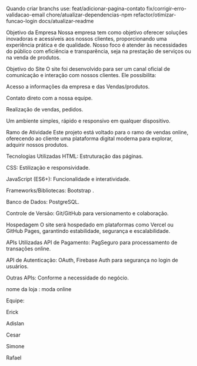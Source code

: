 
Quando criar branchs use: feat/adicionar-pagina-contato
fix/corrigir-erro-validacao-email
chore/atualizar-dependencias-npm
refactor/otimizar-funcao-login
docs/atualizar-readme

Objetivo da Empresa
Nossa empresa tem como objetivo oferecer soluções inovadoras e acessíveis aos nossos clientes, proporcionando uma experiência prática e de qualidade. Nosso foco é atender às necessidades do público com eficiência e transparência, seja na prestação de serviços ou na venda de produtos.

Objetivo do Site
O site foi desenvolvido para ser um canal oficial de comunicação e interação com nossos clientes. Ele possibilita:

Acesso a informações da empresa e das Vendas/produtos.

Contato direto com a nossa equipe.

Realização de vendas, pedidos.

Um ambiente simples, rápido e responsivo em qualquer dispositivo.

Ramo de Atividade
Este projeto está voltado para o ramo de  vendas online, oferecendo ao cliente uma plataforma digital moderna para explorar, adquirir nossos produtos.

Tecnologias Utilizadas
HTML: Estruturação das páginas.

CSS: Estilização e responsividade.

JavaScript (ES6+): Funcionalidade e interatividade.

Frameworks/Bibliotecas: Bootstrap .

Banco de Dados:  PostgreSQL.

Controle de Versão: Git/GitHub para versionamento e colaboração.

Hospedagem
O site será hospedado em plataformas como Vercel ou GitHub Pages, garantindo estabilidade, segurança e escalabilidade.

APIs Utilizadas
API de Pagamento: PagSeguro para processamento de transações online.

API de Autenticação: OAuth, Firebase Auth para segurança no login de usuários.

Outras APIs: Conforme a necessidade do negócio.

nome da loja : moda online
 






Equipe:

Erick

Adislan

Cesar

Simone

Rafael


